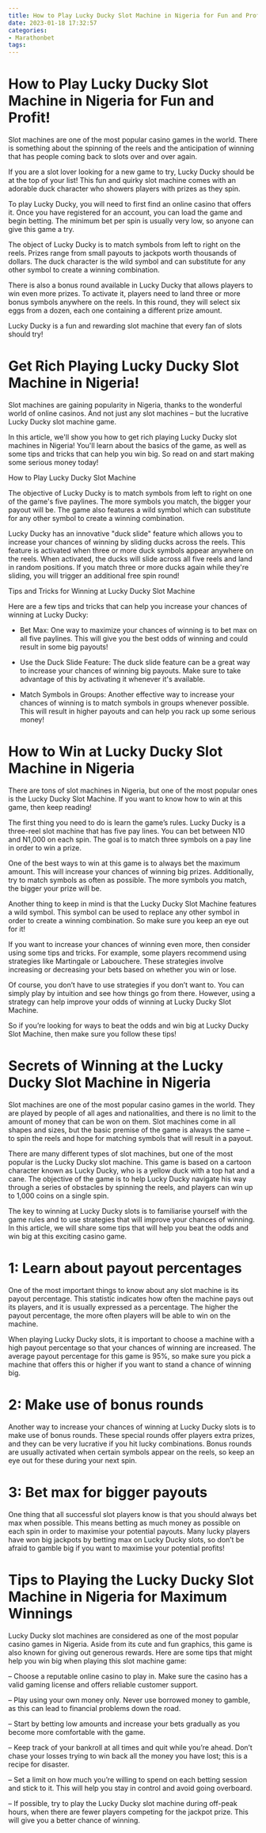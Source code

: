 ```yaml
---
title: How to Play Lucky Ducky Slot Machine in Nigeria for Fun and Profit!
date: 2023-01-18 17:32:57
categories:
- Marathonbet
tags:
---
```



#  How to Play Lucky Ducky Slot Machine in Nigeria for Fun and Profit!

Slot machines are one of the most popular casino games in the world. There is something about the spinning of the reels and the anticipation of winning that has people coming back to slots over and over again.

If you are a slot lover looking for a new game to try, Lucky Ducky should be at the top of your list! This fun and quirky slot machine comes with an adorable duck character who showers players with prizes as they spin.

To play Lucky Ducky, you will need to first find an online casino that offers it. Once you have registered for an account, you can load the game and begin betting. The minimum bet per spin is usually very low, so anyone can give this game a try.

The object of Lucky Ducky is to match symbols from left to right on the reels. Prizes range from small payouts to jackpots worth thousands of dollars. The duck character is the wild symbol and can substitute for any other symbol to create a winning combination.

There is also a bonus round available in Lucky Ducky that allows players to win even more prizes. To activate it, players need to land three or more bonus symbols anywhere on the reels. In this round, they will select six eggs from a dozen, each one containing a different prize amount.

Lucky Ducky is a fun and rewarding slot machine that every fan of slots should try!

#  Get Rich Playing Lucky Ducky Slot Machine in Nigeria!

Slot machines are gaining popularity in Nigeria, thanks to the wonderful world of online casinos. And not just any slot machines – but the lucrative Lucky Ducky slot machine game.



In this article, we'll show you how to get rich playing Lucky Ducky slot machines in Nigeria! You'll learn about the basics of the game, as well as some tips and tricks that can help you win big. So read on and start making some serious money today!

How to Play Lucky Ducky Slot Machine

The objective of Lucky Ducky is to match symbols from left to right on one of the game's five paylines. The more symbols you match, the bigger your payout will be. The game also features a wild symbol which can substitute for any other symbol to create a winning combination.

Lucky Ducky has an innovative "duck slide" feature which allows you to increase your chances of winning by sliding ducks across the reels. This feature is activated when three or more duck symbols appear anywhere on the reels. When activated, the ducks will slide across all five reels and land in random positions. If you match three or more ducks again while they're sliding, you will trigger an additional free spin round!

 Tips and Tricks for Winning at Lucky Ducky Slot Machine

Here are a few tips and tricks that can help you increase your chances of winning at Lucky Ducky:

- Bet Max: One way to maximize your chances of winning is to bet max on all five paylines. This will give you the best odds of winning and could result in some big payouts!

- Use the Duck Slide Feature: The duck slide feature can be a great way to increase your chances of winning big payouts. Make sure to take advantage of this by activating it whenever it's available.

- Match Symbols in Groups: Another effective way to increase your chances of winning is to match symbols in groups whenever possible. This will result in higher payouts and can help you rack up some serious money!

#  How to Win at Lucky Ducky Slot Machine in Nigeria

There are tons of slot machines in Nigeria, but one of the most popular ones is the Lucky Ducky Slot Machine. If you want to know how to win at this game, then keep reading!

The first thing you need to do is learn the game’s rules. Lucky Ducky is a three-reel slot machine that has five pay lines. You can bet between N10 and N1,000 on each spin. The goal is to match three symbols on a pay line in order to win a prize.

One of the best ways to win at this game is to always bet the maximum amount. This will increase your chances of winning big prizes. Additionally, try to match symbols as often as possible. The more symbols you match, the bigger your prize will be.

Another thing to keep in mind is that the Lucky Ducky Slot Machine features a wild symbol. This symbol can be used to replace any other symbol in order to create a winning combination. So make sure you keep an eye out for it!

If you want to increase your chances of winning even more, then consider using some tips and tricks. For example, some players recommend using strategies like Martingale or Labouchere. These strategies involve increasing or decreasing your bets based on whether you win or lose.

Of course, you don’t have to use strategies if you don’t want to. You can simply play by intuition and see how things go from there. However, using a strategy can help improve your odds of winning at Lucky Ducky Slot Machine.

So if you’re looking for ways to beat the odds and win big at Lucky Ducky Slot Machine, then make sure you follow these tips!

#  Secrets of Winning at the Lucky Ducky Slot Machine in Nigeria

Slot machines are one of the most popular casino games in the world. They are played by people of all ages and nationalities, and there is no limit to the amount of money that can be won on them. Slot machines come in all shapes and sizes, but the basic premise of the game is always the same – to spin the reels and hope for matching symbols that will result in a payout.

There are many different types of slot machines, but one of the most popular is the Lucky Ducky slot machine. This game is based on a cartoon character known as Lucky Ducky, who is a yellow duck with a top hat and a cane. The objective of the game is to help Lucky Ducky navigate his way through a series of obstacles by spinning the reels, and players can win up to 1,000 coins on a single spin.

The key to winning at Lucky Ducky slots is to familiarise yourself with the game rules and to use strategies that will improve your chances of winning. In this article, we will share some tips that will help you beat the odds and win big at this exciting casino game.

# 1: Learn about payout percentages

One of the most important things to know about any slot machine is its payout percentage. This statistic indicates how often the machine pays out its players, and it is usually expressed as a percentage. The higher the payout percentage, the more often players will be able to win on the machine.

When playing Lucky Ducky slots, it is important to choose a machine with a high payout percentage so that your chances of winning are increased. The average payout percentage for this game is 95%, so make sure you pick a machine that offers this or higher if you want to stand a chance of winning big.

# 2: Make use of bonus rounds

Another way to increase your chances of winning at Lucky Ducky slots is to make use of bonus rounds. These special rounds offer players extra prizes, and they can be very lucrative if you hit lucky combinations. Bonus rounds are usually activated when certain symbols appear on the reels, so keep an eye out for these during your next spin.

# 3: Bet max for bigger payouts

One thing that all successful slot players know is that you should always bet max when possible. This means betting as much money as possible on each spin in order to maximise your potential payouts. Many lucky players have won big jackpots by betting max on Lucky Ducky slots, so don’t be afraid to gamble big if you want to maximise your potential profits!

#  Tips to Playing the Lucky Ducky Slot Machine in Nigeria for Maximum Winnings

Lucky Ducky slot machines are considered as one of the most popular casino games in Nigeria. Aside from its cute and fun graphics, this game is also known for giving out generous rewards. Here are some tips that might help you win big when playing this slot machine game:

– Choose a reputable online casino to play in. Make sure the casino has a valid gaming license and offers reliable customer support.

– Play using your own money only. Never use borrowed money to gamble, as this can lead to financial problems down the road.

– Start by betting low amounts and increase your bets gradually as you become more comfortable with the game.

– Keep track of your bankroll at all times and quit while you’re ahead. Don’t chase your losses trying to win back all the money you have lost; this is a recipe for disaster.

– Set a limit on how much you’re willing to spend on each betting session and stick to it. This will help you stay in control and avoid going overboard.

– If possible, try to play the Lucky Ducky slot machine during off-peak hours, when there are fewer players competing for the jackpot prize. This will give you a better chance of winning.